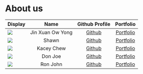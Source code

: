 # About us

Display | Name | Github Profile | Portfolio 
--------|:----:|:--------------:|:---------:
![](https://avatars.githubusercontent.com/u/87897838?v=4) | Jin Xuan Ow Yong | [Github](https://github.com/jinxuan-owyong) | [Portfolio](docs/team/jinxuan-owyong.md)
![](https://via.placeholder.com/100.png?text=Photo) |  Shawn   | [Github](https://github.com/) | [Portfolio](docs/team/johndoe.md)
![](https://via.placeholder.com/100.png?text=Photo) | Kacey Chew | [Github](https://github.com/kaceycsn/) | [Portfolio](docs/team/johndoe.md)
![](https://via.placeholder.com/100.png?text=Photo) | Don Joe | [Github](https://github.com/) | [Portfolio](docs/team/johndoe.md)
![](https://via.placeholder.com/100.png?text=Photo) | Ron John | [Github](https://github.com/) | [Portfolio](docs/team/johndoe.md)